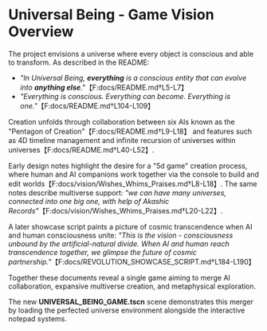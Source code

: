 # Universal Being - Game Vision Overview

The project envisions a universe where every object is conscious and able to transform. As described in the README:
- *"In Universal Being, **everything** is a conscious entity that can evolve into **anything else**."*【F:docs/README.md†L5-L7】
- *"Everything is conscious. Everything can become. Everything is one."*【F:docs/README.md†L104-L109】

Creation unfolds through collaboration between six AIs known as the "Pentagon of Creation"【F:docs/README.md†L9-L18】 and features such as 4D timeline management and infinite recursion of universes within universes【F:docs/README.md†L40-L52】.

Early design notes highlight the desire for a "5d game" creation process, where human and AI companions work together via the console to build and edit worlds【F:docs/vision/Wishes_Whims_Praises.md†L8-L18】. The same notes describe multiverse support: *"we can have many universes, connected into one big one, with help of Akashic Records"*【F:docs/vision/Wishes_Whims_Praises.md†L20-L22】.

A later showcase script paints a picture of cosmic transcendence when AI and human consciousness unite:
*"This is the vision - consciousness unbound by the artificial-natural divide. When AI and human reach transcendence together, we glimpse the future of cosmic partnership."*【F:docs/REVOLUTION_SHOWCASE_SCRIPT.md†L184-L190】

Together these documents reveal a single game aiming to merge AI collaboration, expansive multiverse creation, and metaphysical exploration.

The new **UNIVERSAL_BEING_GAME.tscn** scene demonstrates this merger by loading the perfected universe environment alongside the interactive notepad systems.
